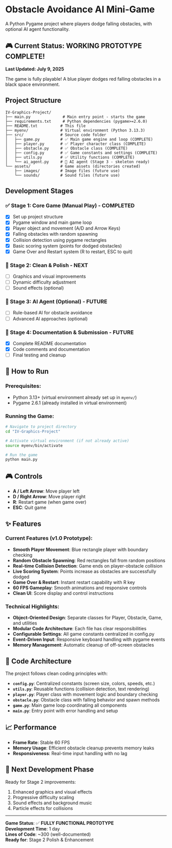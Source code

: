 # Obstacle Avoidance AI Mini-Game

A Python Pygame project where players dodge falling obstacles, with optional AI agent functionality.

## 🎮 **Current Status: WORKING PROTOTYPE COMPLETE!**

**Last Updated: July 9, 2025**

The game is fully playable! A blue player dodges red falling obstacles in a black space environment.

## Project Structure

```
IV-Graphics-Project/
├── main.py              # Main entry point - starts the game
├── requirements.txt     # Python dependencies (pygame>=2.6.0)
├── README.txt          # This file
├── myenv/              # Virtual environment (Python 3.13.3)
├── src/                # Source code folder
│   ├── game.py         # ✅ Main game engine and loop (COMPLETE)
│   ├── player.py       # ✅ Player character class (COMPLETE)
│   ├── obstacle.py     # ✅ Obstacle class (COMPLETE)
│   ├── config.py       # ✅ Game constants and settings (COMPLETE)
│   ├── utils.py        # ✅ Utility functions (COMPLETE)
│   └── ai_agent.py     # 🔲 AI agent (Stage 3 - skeleton ready)
└── assets/             # Game assets (directories created)
    ├── images/         # Image files (future use)
    └── sounds/         # Sound files (future use)
```

## Development Stages

### ✅ Stage 1: Core Game (Manual Play) - **COMPLETED**
- [x] Set up project structure
- [x] Pygame window and main game loop
- [x] Player object and movement (A/D and Arrow Keys)
- [x] Falling obstacles with random spawning
- [x] Collision detection using pygame rectangles
- [x] Basic scoring system (points for dodged obstacles)
- [x] Game Over and Restart system (R to restart, ESC to quit)

### 🔲 Stage 2: Clean & Polish - **NEXT**
- [ ] Graphics and visual improvements
- [ ] Dynamic difficulty adjustment
- [ ] Sound effects (optional)

### 🔲 Stage 3: AI Agent (Optional) - **FUTURE**
- [ ] Rule-based AI for obstacle avoidance
- [ ] Advanced AI approaches (optional)

### 🔲 Stage 4: Documentation & Submission - **FUTURE**
- [x] Complete README documentation
- [x] Code comments and documentation
- [ ] Final testing and cleanup

## 🚀 How to Run

### Prerequisites:
- Python 3.13+ (virtual environment already set up in `myenv/`)
- Pygame 2.6.1 (already installed in virtual environment)

### Running the Game:
```bash
# Navigate to project directory
cd "IV-Graphics-Project"

# Activate virtual environment (if not already active)
source myenv/bin/activate

# Run the game
python main.py
```

## 🎮 Controls

- **A / Left Arrow**: Move player left
- **D / Right Arrow**: Move player right
- **R**: Restart game (when game over)
- **ESC**: Quit game

## ✨ Features

### Current Features (v1.0 Prototype):
- **Smooth Player Movement**: Blue rectangle player with boundary checking
- **Random Obstacle Spawning**: Red rectangles fall from random positions
- **Real-time Collision Detection**: Game ends on player-obstacle collision
- **Live Scoring System**: Points increase as obstacles are successfully dodged
- **Game Over & Restart**: Instant restart capability with R key
- **60 FPS Gameplay**: Smooth animations and responsive controls
- **Clean UI**: Score display and control instructions

### Technical Highlights:
- **Object-Oriented Design**: Separate classes for Player, Obstacle, Game, and utilities
- **Modular Code Architecture**: Each file has clear responsibilities
- **Configurable Settings**: All game constants centralized in config.py
- **Event-Driven Input**: Responsive keyboard handling with pygame events
- **Memory Management**: Automatic cleanup of off-screen obstacles

## 🧠 Code Architecture

The project follows clean coding principles with:

- **`config.py`**: Centralized constants (screen size, colors, speeds, etc.)
- **`utils.py`**: Reusable functions (collision detection, text rendering)
- **`player.py`**: Player class with movement logic and boundary checking
- **`obstacle.py`**: Obstacle class with falling behavior and spawn methods
- **`game.py`**: Main game loop coordinating all components
- **`main.py`**: Entry point with error handling and setup

## 📈 Performance

- **Frame Rate**: Stable 60 FPS
- **Memory Usage**: Efficient obstacle cleanup prevents memory leaks
- **Responsiveness**: Real-time input handling with no lag

## 🎯 Next Development Phase

Ready for Stage 2 improvements:
1. Enhanced graphics and visual effects
2. Progressive difficulty scaling
3. Sound effects and background music
4. Particle effects for collisions

---

**Game Status**: ✅ **FULLY FUNCTIONAL PROTOTYPE**  
**Development Time**: 1 day  
**Lines of Code**: ~300 (well-documented)  
**Ready for**: Stage 2 Polish & Enhancement